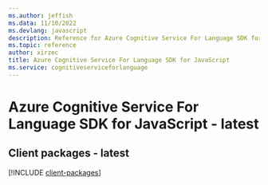 ```yaml
---
ms.author: jeffish
ms.data: 11/10/2022
ms.devlang: javascript
description: Reference for Azure Cognitive Service For Language SDK for JavaScript
ms.topic: reference
author: xirzec
title: Azure Cognitive Service For Language SDK for JavaScript
ms.service: cognitiveserviceforlanguage
---
```

# Azure Cognitive Service For Language SDK for JavaScript - latest

## Client packages - latest
[!INCLUDE [client-packages](cognitive-service-for-language-client-index.md)]